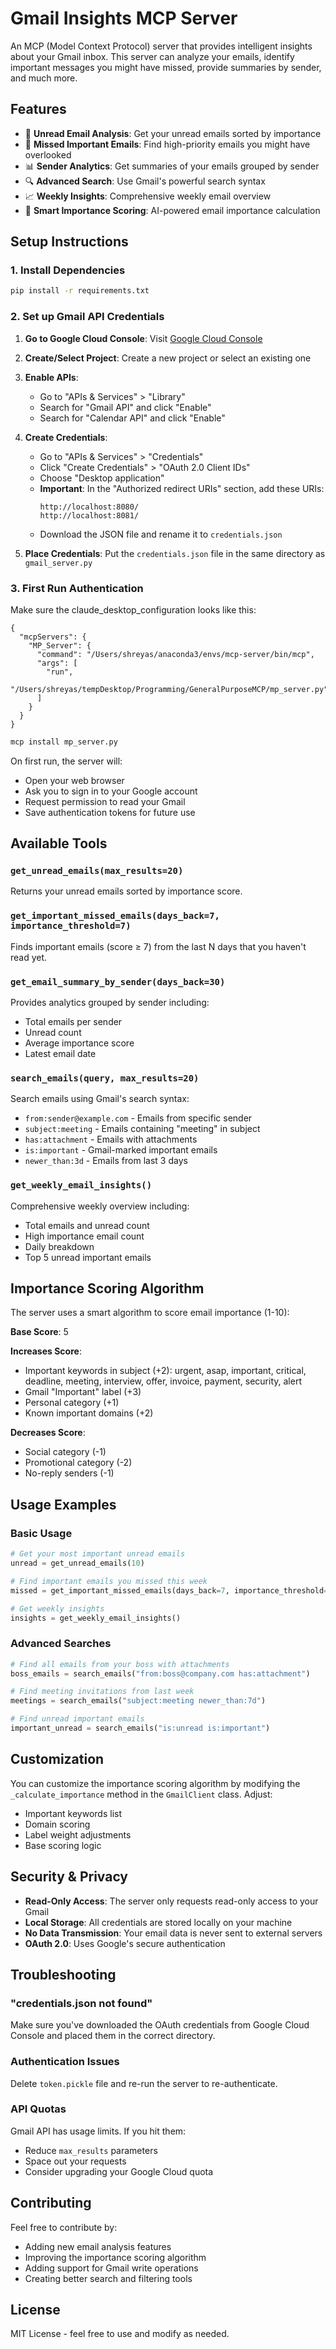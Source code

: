 # Gmail Insights MCP Server

An MCP (Model Context Protocol) server that provides intelligent insights about your Gmail inbox. This server can analyze your emails, identify important messages you might have missed, provide summaries by sender, and much more.

## Features

- 📧 **Unread Email Analysis**: Get your unread emails sorted by importance
- 🎯 **Missed Important Emails**: Find high-priority emails you might have overlooked
- 📊 **Sender Analytics**: Get summaries of your emails grouped by sender
- 🔍 **Advanced Search**: Use Gmail's powerful search syntax
- 📈 **Weekly Insights**: Comprehensive weekly email overview
- 🤖 **Smart Importance Scoring**: AI-powered email importance calculation

## Setup Instructions

### 1. Install Dependencies

```bash
pip install -r requirements.txt
```

### 2. Set up Gmail API Credentials

1. **Go to Google Cloud Console**: Visit [Google Cloud Console](https://console.cloud.google.com/)

2. **Create/Select Project**: Create a new project or select an existing one

3. **Enable APIs**:
   - Go to "APIs & Services" > "Library"
   - Search for "Gmail API" and click "Enable"
   - Search for "Calendar API" and click "Enable"

4. **Create Credentials**:
   - Go to "APIs & Services" > "Credentials"
   - Click "Create Credentials" > "OAuth 2.0 Client IDs"
   - Choose "Desktop application"
   - **Important**: In the "Authorized redirect URIs" section, add these URIs:
     ```
     http://localhost:8080/
     http://localhost:8081/
     ```
   - Download the JSON file and rename it to `credentials.json`

5. **Place Credentials**: Put the `credentials.json` file in the same directory as `gmail_server.py`

### 3. First Run Authentication

Make sure the claude_desktop_configuration looks like this:
```
{
  "mcpServers": {
    "MP_Server": {
      "command": "/Users/shreyas/anaconda3/envs/mcp-server/bin/mcp",
      "args": [
        "run",
        "/Users/shreyas/tempDesktop/Programming/GeneralPurposeMCP/mp_server.py"
      ]
    }
  }
}
```

```bash
mcp install mp_server.py
```

On first run, the server will:
- Open your web browser
- Ask you to sign in to your Google account
- Request permission to read your Gmail
- Save authentication tokens for future use

## Available Tools

### `get_unread_emails(max_results=20)`
Returns your unread emails sorted by importance score.

### `get_important_missed_emails(days_back=7, importance_threshold=7)`
Finds important emails (score ≥ 7) from the last N days that you haven't read yet.

### `get_email_summary_by_sender(days_back=30)`
Provides analytics grouped by sender including:
- Total emails per sender
- Unread count
- Average importance score
- Latest email date

### `search_emails(query, max_results=20)`
Search emails using Gmail's search syntax:
- `from:sender@example.com` - Emails from specific sender
- `subject:meeting` - Emails containing "meeting" in subject
- `has:attachment` - Emails with attachments
- `is:important` - Gmail-marked important emails
- `newer_than:3d` - Emails from last 3 days

### `get_weekly_email_insights()`
Comprehensive weekly overview including:
- Total emails and unread count
- High importance email count
- Daily breakdown
- Top 5 unread important emails

## Importance Scoring Algorithm

The server uses a smart algorithm to score email importance (1-10):

**Base Score**: 5

**Increases Score**:
- Important keywords in subject (+2): urgent, asap, important, critical, deadline, meeting, interview, offer, invoice, payment, security, alert
- Gmail "Important" label (+3)
- Personal category (+1)
- Known important domains (+2)

**Decreases Score**:
- Social category (-1)
- Promotional category (-2)
- No-reply senders (-1)

## Usage Examples

### Basic Usage
```python
# Get your most important unread emails
unread = get_unread_emails(10)

# Find important emails you missed this week
missed = get_important_missed_emails(days_back=7, importance_threshold=8)

# Get weekly insights
insights = get_weekly_email_insights()
```

### Advanced Searches
```python
# Find all emails from your boss with attachments
boss_emails = search_emails("from:boss@company.com has:attachment")

# Find meeting invitations from last week
meetings = search_emails("subject:meeting newer_than:7d")

# Find unread important emails
important_unread = search_emails("is:unread is:important")
```

## Customization

You can customize the importance scoring algorithm by modifying the `_calculate_importance` method in the `GmailClient` class. Adjust:

- Important keywords list
- Domain scoring
- Label weight adjustments
- Base scoring logic

## Security & Privacy

- **Read-Only Access**: The server only requests read-only access to your Gmail
- **Local Storage**: All credentials are stored locally on your machine
- **No Data Transmission**: Your email data is never sent to external servers
- **OAuth 2.0**: Uses Google's secure authentication

## Troubleshooting

### "credentials.json not found"
Make sure you've downloaded the OAuth credentials from Google Cloud Console and placed them in the correct directory.

### Authentication Issues
Delete `token.pickle` file and re-run the server to re-authenticate.

### API Quotas
Gmail API has usage limits. If you hit them:
- Reduce `max_results` parameters
- Space out your requests
- Consider upgrading your Google Cloud quota

## Contributing

Feel free to contribute by:
- Adding new email analysis features
- Improving the importance scoring algorithm
- Adding support for Gmail write operations
- Creating better search and filtering tools

## License

MIT License - feel free to use and modify as needed. 